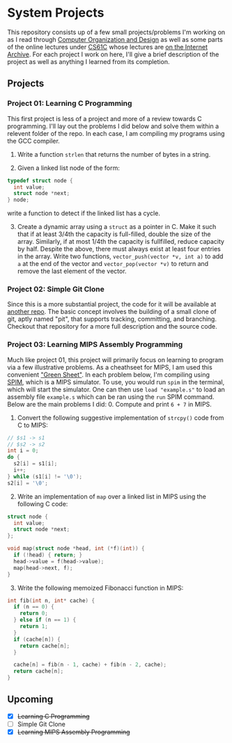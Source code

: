 # System Projects
This repository consists up of a few small projects/problems I'm working on as I read through [Computer Organization and Design](https://www.amazon.com/Computer-Organization-Design-Fifth-Architecture/dp/0124077269) as well as some parts of the online lectures under 
[CS61C](https://inst.eecs.berkeley.edu//~cs61c/sp15/) whose lectures are [on the Internet Archive](https://archive.org/details/ucberkeley-webcast-PL-XXv-cvA_iCl2-D-FS5mk0jFF6cYSJs_?tab=collection). For each project I work on here, I'll give a brief description of the project as well as anything I learned from its completion.

## Projects

### Project 01: Learning C Programming
This first project is less of a project and more of a review towards C programming. I'll lay out the problems I did below and solve them within a relevent folder of the repo. In each case, I am compiling my programs using the GCC compiler.

1. Write a function `strlen` that returns the number of bytes in a string.

2. Given a linked list node of the form:
```c
typedef struct node {
  int value;
  struct node *next;
} node;
```
write a function to detect if the linked list has a cycle.

3. Create a dynamic array using a `struct` as a pointer in C. Make it such that if at least 3/4th the capacity is full-filled, double the size of the array. Similarly, if at most 1/4th the capacity is fullfilled, reduce capacity by half. Despite the above, there must always exist at least four entries in the array. Write two functions, `vector_push(vector *v, int a)` to add `a` at the end of the vector and `vector_pop(vector *v)` to return and remove the last element of the vector.

### Project 02: Simple Git Clone
Since this is a more substantial project, the code for it will be available at [another repo](https://github.com/ThomasSpradling/git-clone). The basic concept involves the building of a small clone of git, aptly named "pit", that supports tracking, committing, and branching. Checkout that repository for a more full description and the source code.

### Project 03: Learning MIPS Assembly Programming
Much like project 01, this project will primarily focus on learning to program via a few illustrative problems. As a cheathseet for MIPS, I am used this convenient ["Green Sheet"](https://inst.eecs.berkeley.edu//~cs61c/resources/MIPS_Green_Sheet.pdf). In each problem below, I'm compiling using [SPIM](https://formulae.brew.sh/formula/spim), which is a MIPS simulator. To use, you would run `spim` in the terminal, which will start the simulator. One can then use `load "example.s"` to load an assembly file `example.s` which can be ran using the `run` SPIM command. Below are the main problems I did:
0. Compute and print `6 + 7` in MIPS.

1. Convert the following suggestive implementation of `strcpy()` code from C to MIPS:
```c
// $s1 -> s1
// $s2 -> s2
int i = 0;
do {
  s2[i] = s1[i];
  i++;
} while (s1[i] != '\0');
s2[i] = '\0';
```

2. Write an implementation of `map` over a linked list in MIPS using the following C code:
```c
struct node {
  int value;
  struct node *next;
};

void map(struct node *head, int (*f)(int)) {
  if (!head) { return; }
  head->value = f(head->value);
  map(head->next, f);
}
```

3. Write the following memoized Fibonacci function in MIPS:
```c
int fib(int n, int* cache) {
  if (n == 0) {
    return 0;
  } else if (n == 1) {
    return 1;
  }
  if (cache[n]) {
    return cache[n];
  }

  cache[n] = fib(n - 1, cache) + fib(n - 2, cache);
  return cache[n];
}
```

## Upcoming
- [x] ~~Learning C Programming~~
- [ ] Simple Git Clone
- [x] ~~Learning MIPS Assembly Programming~~
